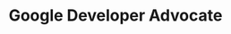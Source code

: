 ---
name: Tracy Lee
title: Google Developer Advocate
twitter: ladyleet
github: https://github.com/ladyleet
image: /media/people/tracy-lee.jpeg
featured: cd-angular
order: 90
---